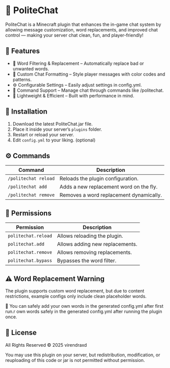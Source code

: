 # 💬 PoliteChat

PoliteChat is a Minecraft plugin that enhances the in-game chat system by allowing message customization, word replacements, and improved chat control — making your server chat clean, fun, and player-friendly!

## 🌟 Features

- 🧹 Word Filtering & Replacement – Automatically replace bad or unwanted words.
- 🎨 Custom Chat Formatting – Style player messages with color codes and patterns.
- ⚙️ Configurable Settings – Easily adjust settings in config.yml.
- 🧩 Command Support – Manage chat through commands like /politechat.
- 🔄 Lightweight & Efficient – Built with performance in mind.


## 🧱 Installation
1. Download the latest PoliteChat.jar file.
2. Place it inside your server’s `plugins` folder.
3. Restart or reload your server.
4. Edit `config.yml` to your liking. (optional)


## ⚙️ Commands
| Command            | Description                             |
| ------------------ | --------------------------------------- |
| `/politechat reload` | Reloads the plugin configuration.       |
| `/politechat add`    | Adds a new replacement word on the fly. |
| `/politechat remove` | Removes a word replacement dynamically. |


## 🧾 Permissions
| Permission        | Description                     |
| ----------------- | ------------------------------- |
| `politechat.reload` | Allows reloading the plugin.    |
| `politechat.add`    | Allows adding new replacements. |
| `politechat.remove` | Allows removing replacements.   |
| `politechat.bypass` | Bypasses the word filter.       |


## ⚠️ Word Replacement Warning
The plugin supports custom word replacement, but due to content restrictions,
example configs only include clean placeholder words.

🧱 You can safely add your own words in the generated config.yml after first run.r own words safely in the generated config.yml after running the plugin once.


## 📜 License
All Rights Reserved © 2025 virendraxd

You may use this plugin on your server, but redistribution, modification, or reuploading of this code or jar is not permitted without permission.